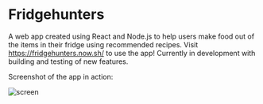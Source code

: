 # Fridgehunters
A web app created using React and Node.js to help users make food out of the items in their fridge using recommended recipes. Visit https://fridgehunters.now.sh/ to use the app! Currently in development with building and testing of new features.


Screenshot of the app in action:

![screen](https://raw.githubusercontent.com/aseem191/Fridgehunters/master/fridgehuntersmainpage.PNG)
